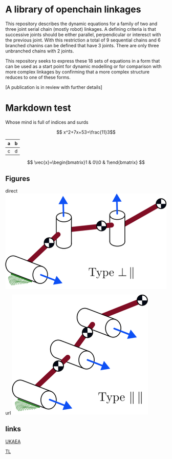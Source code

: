 # A library of openchain linkages

This repository describes the dynamic equations for a family of two
and three joint serial chain (mostly robot) linkages. A defining
criteria is that successive joints should be either parallel,
perpendicular or interesct with the previous joint. With this restriction a total of 9 sequential chains and 6 branched chanins can be defined that have 3 joints.
There are only three unbranched chains with 2 joints.

This repository seeks to express these 18 sets of equations in a form that can be used as a start point for dynamic modelling or for comparison with more complex linkages by confirming that a more complex structure reduces to one of these forms.

[A publication is in review with further details]

# Markdown test
Whose mind is full of indices and surds

$$ x^2+7x+53=\frac{11}3$$

| a | b |
|:- | :-|
| c | d |


<!-- need to leave a clear line -->

$$ 
\vec{x}=\begin{bmatrix}1 & 0\\0 & 1\end{bmatrix}
$$


## Figures


direct 
![piper_perp_par](https://raw.githubusercontent.com/LinkageDynamics/open-chain/refs/heads/main/images/piper_perp_par.svg)


url
![planar](images/planar_par_par.svg)

## links

[UKAEA](https://race.ukaea.uk)

[TL](https://github.com/LinkageDynamics/open-chain/blob/main/threelink/README.md)
